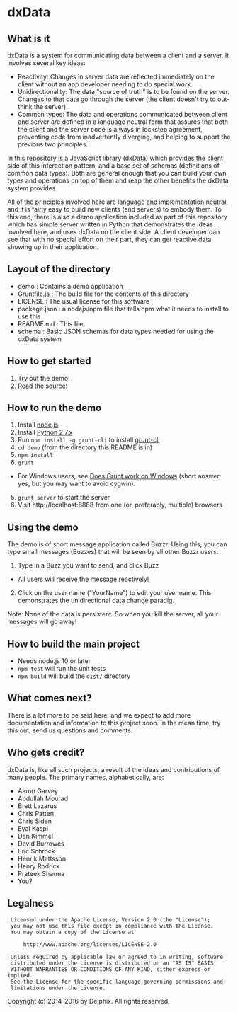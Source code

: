 # dxData
## What is it
dxData is a system for communicating data between a client and a server.  It involves several key ideas:
* Reactivity: Changes in server data are reflected immediately on the client without an app developer needing to do special work.
* Unidirectionality: The data "source of truth" is to be found on the server. Changes to that data go through the server (the client doesn't try to out-think the server)
* Common types: The data and operations communicated between client and server are defined in a language neutral form that assures that both
the client and the server code is always in lockstep agreement, preventing code from inadvertently diverging, and helping to support the previous
two principles.

In this repository is a JavaScript library (dxData) which provides the client side of this interaction pattern, and a base set of schemas (definitions of common data types).
Both are general enough that you can build your own types and operations on top of them and reap the other benefits the dxData system provides.

All of the principles involved here are language and implementation neutral, and it is fairly easy to build new clients (and servers) to embody them.
To this end, there is also a demo application included as part of this repository which has simple server written in Python that demonstrates the ideas
involved here, and uses dxData on the client side.  A client developer can see that with no special effort on their part, they can get reactive data
showing up in their application.

## Layout of the directory
* demo         : Contains a demo application
* Gruntfile.js : The build file for the contents of this directory
* LICENSE      : The usual license for this software
* package.json : a nodejs/npm file that tells npm what it needs to install to use this
* README.md    : This file
* schema       : Basic JSON schemas for data types needed for using the dxData system

## How to get started
1. Try out the demo!
2. Read the source!

## How to run the demo
1. Install [node.js](http://nodejs.org)
2. Install [Python 2.7.x](https://www.python.org/downloads/)
3. Run `npm install -g grunt-cli` to install [grunt-cli](http://gruntjs.com/getting-started)
3. `cd demo`  (from the directory this README is in)
4. `npm install`
5. `grunt`
  * For Windows users, see [Does Grunt work on Windows](http://gruntjs.com/frequently-asked-questions) (short answer: yes, but you may want to avoid cygwin).
5. `grunt server` to start the server
6. Visit http://localhost:8888 from one (or, preferably, multiple) browsers

## Using the demo
The demo is of short message application called Buzzr.  Using this, you can type small messages (Buzzes) that will be
seen by all other Buzzr users.

1. Type in a Buzz you want to send, and click Buzz
  * All users will receive the message reactively!
2. Click on the user name ("YourName") to edit your user name. This demonstrates the unidirectional data change paradig.

Note: None of the data is persistent. So when you kill the server, all your messages will go away!

## How to build the main project
* Needs node.js 10 or later
* `npm test` will run the unit tests
* `npm build` will build the `dist/` directory

## What comes next?
There is a lot more to be said here, and we expect to add more documentation and information to this project soon.
In the mean time, try this out, send us questions and comments.

## Who gets credit?
dxData is, like all such projects, a result of the ideas and contributions of many people.  The primary names, alphabetically, are:
* Aaron Garvey
* Abdullah Mourad
* Brett Lazarus
* Chris Patten
* Chris Siden
* Eyal Kaspi
* Dan Kimmel
* David Burrowes
* Eric Schrock
* Henrik Mattsson
* Henry Rodrick
* Prateek Sharma
* You?

## Legalness
```
 Licensed under the Apache License, Version 2.0 (the "License");
 you may not use this file except in compliance with the License.
 You may obtain a copy of the License at

     http://www.apache.org/licenses/LICENSE-2.0

 Unless required by applicable law or agreed to in writing, software
 distributed under the License is distributed on an "AS IS" BASIS,
 WITHOUT WARRANTIES OR CONDITIONS OF ANY KIND, either express or implied.
 See the License for the specific language governing permissions and
 limitations under the License.
```

Copyright (c) 2014-2016 by Delphix. All rights reserved.


